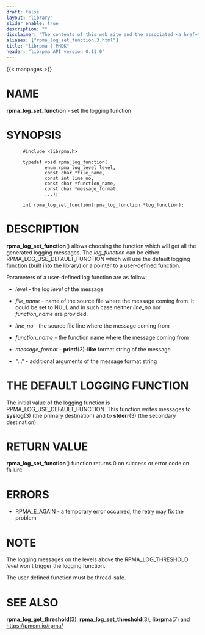 ```yaml
---
draft: false
layout: "library"
slider_enable: true
description: ""
disclaimer: "The contents of this web site and the associated <a href=\"https://github.com/pmem\">GitHub repositories</a> are BSD-licensed open source."
aliases: ["rpma_log_set_function.3.html"]
title: "librpma | PMDK"
header: "librpma API version 0.11.0"
---
```

{{< manpages >}}

[comment]: <> (SPDX-License-Identifier: BSD-3-Clause)
[comment]: <> (Copyright 2020, Intel Corporation)

NAME
====

**rpma\_log\_set\_function** - set the logging function

SYNOPSIS
========

          #include <librpma.h>

          typedef void rpma_log_function(
                  enum rpma_log_level level,
                  const char *file_name,
                  const int line_no,
                  const char *function_name,
                  const char *message_format,
                  ...);

          int rpma_log_set_function(rpma_log_function *log_function);

DESCRIPTION
===========

**rpma\_log\_set\_function**() allows choosing the function which will
get all the generated logging messages. The *log\_function* can be
either RPMA\_LOG\_USE\_DEFAULT\_FUNCTION which will use the default
logging function (built into the library) or a pointer to a user-defined
function.

Parameters of a user-defined log function are as follow:

-   *level* - the log *level* of the message

-   *file\_name* - name of the source file where the message coming
    from. It could be set to NULL and in such case neither *line\_no*
    nor *function\_name* are provided.

-   *line\_no* - the source file line where the message coming from

-   *function\_name* - the function name where the message coming from

-   *message\_format* - **printf**(3)**-like** format string of the
    message

-   \"\...\" - additional arguments of the message format string

THE DEFAULT LOGGING FUNCTION
============================

The initial value of the logging function is
RPMA\_LOG\_USE\_DEFAULT\_FUNCTION. This function writes messages to
**syslog**(3) (the primary destination) and to **stderr**(3) (the
secondary destination).

RETURN VALUE
============

**rpma\_log\_set\_function**() function returns 0 on success or error
code on failure.

ERRORS
======

-   RPMA\_E\_AGAIN - a temporary error occurred, the retry may fix the
    problem

NOTE
====

The logging messages on the levels above the RPMA\_LOG\_THRESHOLD
*level* won\'t trigger the logging function.

The user defined function must be thread-safe.

SEE ALSO
========

**rpma\_log\_get\_threshold**(3), **rpma\_log\_set\_threshold**(3),
**librpma**(7) and https://pmem.io/rpma/
